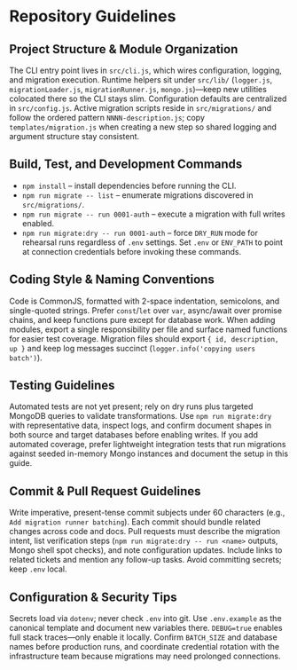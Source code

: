 # Repository Guidelines

## Project Structure & Module Organization
The CLI entry point lives in `src/cli.js`, which wires configuration, logging, and migration execution. Runtime helpers sit under `src/lib/` (`logger.js`, `migrationLoader.js`, `migrationRunner.js`, `mongo.js`)—keep new utilities colocated there so the CLI stays slim. Configuration defaults are centralized in `src/config.js`. Active migration scripts reside in `src/migrations/` and follow the ordered pattern `NNNN-description.js`; copy `templates/migration.js` when creating a new step so shared logging and argument structure stay consistent.

## Build, Test, and Development Commands
- `npm install` – install dependencies before running the CLI.
- `npm run migrate -- list` – enumerate migrations discovered in `src/migrations/`.
- `npm run migrate -- run 0001-auth` – execute a migration with full writes enabled.
- `npm run migrate:dry -- run 0001-auth` – force `DRY_RUN` mode for rehearsal runs regardless of `.env` settings.
Set `.env` or `ENV_PATH` to point at connection credentials before invoking these commands.

## Coding Style & Naming Conventions
Code is CommonJS, formatted with 2-space indentation, semicolons, and single-quoted strings. Prefer `const`/`let` over `var`, async/await over promise chains, and keep functions pure except for database work. When adding modules, export a single responsibility per file and surface named functions for easier test coverage. Migration files should export `{ id, description, up }` and keep log messages succinct (`logger.info('copying users batch')`).

## Testing Guidelines
Automated tests are not yet present; rely on dry runs plus targeted MongoDB queries to validate transformations. Use `npm run migrate:dry` with representative data, inspect logs, and confirm document shapes in both source and target databases before enabling writes. If you add automated coverage, prefer lightweight integration tests that run migrations against seeded in-memory Mongo instances and document the setup in this guide.

## Commit & Pull Request Guidelines
Write imperative, present-tense commit subjects under 60 characters (e.g., `Add migration runner batching`). Each commit should bundle related changes across code and docs. Pull requests must describe the migration intent, list verification steps (`npm run migrate:dry -- run <name>` outputs, Mongo shell spot checks), and note configuration updates. Include links to related tickets and mention any follow-up tasks. Avoid committing secrets; keep `.env` local.

## Configuration & Security Tips
Secrets load via `dotenv`; never check `.env` into git. Use `.env.example` as the canonical template and document new variables there. `DEBUG=true` enables full stack traces—only enable it locally. Confirm `BATCH_SIZE` and database names before production runs, and coordinate credential rotation with the infrastructure team because migrations may need prolonged connections.
